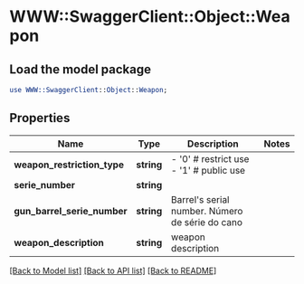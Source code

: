 # WWW::SwaggerClient::Object::Weapon

## Load the model package
```perl
use WWW::SwaggerClient::Object::Weapon;
```

## Properties
Name | Type | Description | Notes
------------ | ------------- | ------------- | -------------
**weapon_restriction_type** | **string** | - &#39;0&#39; # restrict use - &#39;1&#39; # public use  | 
**serie_number** | **string** |  | 
**gun_barrel_serie_number** | **string** | Barrel&#39;s serial number. Número de série do cano  | 
**weapon_description** | **string** | weapon description | 

[[Back to Model list]](../README.md#documentation-for-models) [[Back to API list]](../README.md#documentation-for-api-endpoints) [[Back to README]](../README.md)


